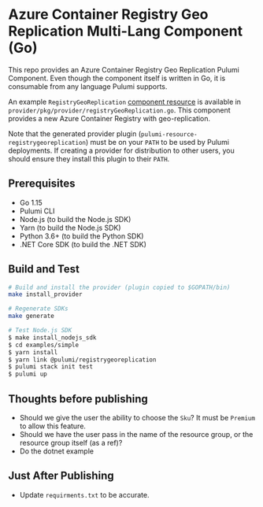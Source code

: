# Azure Container Registry Geo Replication Multi-Lang Component (Go)

This repo provides an Azure Container Registry Geo Replication Pulumi Component.
Even though the component itself is written in Go, it is consumable from any
language Pulumi supports.

An example `RegistryGeoReplication` [component
resource](https://www.pulumi.com/docs/intro/concepts/resources/#components) is
available in `provider/pkg/provider/registryGeoReplication.go`. This component
provides a new Azure Container Registry with geo-replication.

Note that the generated provider plugin (`pulumi-resource-registrygeoreplication`) must be on your `PATH` to be used by Pulumi deployments. If creating a provider for distribution to other users, you should ensure they install this plugin to their `PATH`.

## Prerequisites

- Go 1.15
- Pulumi CLI
- Node.js (to build the Node.js SDK)
- Yarn (to build the Node.js SDK)
- Python 3.6+ (to build the Python SDK)
- .NET Core SDK (to build the .NET SDK)

## Build and Test

```bash
# Build and install the provider (plugin copied to $GOPATH/bin)
make install_provider

# Regenerate SDKs
make generate

# Test Node.js SDK
$ make install_nodejs_sdk
$ cd examples/simple
$ yarn install
$ yarn link @pulumi/registrygeoreplication
$ pulumi stack init test
$ pulumi up
```


## Thoughts before publishing

- Should we give the user the ability to choose the `Sku`? It must be `Premium`
  to allow this feature.
- Should we have the user pass in the name of the resource group, or the
  resource group itself (as a ref)?
- Do the dotnet example
  
## Just After Publishing
- Update `requirments.txt` to be accurate.
